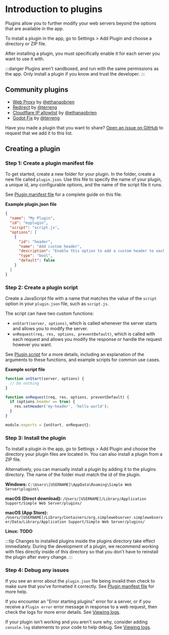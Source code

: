 # Introduction to plugins

Plugins allow you to further modify your web servers beyond the options that are available in the app. 

To install a plugin in the app, go to Settings > Add Plugin and choose a directory or ZIP file.

After installing a plugin, you must specifically enable it for each server you want to use it with.

:::danger
Plugins aren't sandboxed, and run with the same permissions as the app. Only install a plugin if you know and trust the developer.
:::

## Community plugins

- [Web Proxy](https://github.com/ethanaobrien/web-proxy) by [@ethanaobrien](https://github.com/ethanaobrien)
- [Redirect](https://github.com/terreng/sws-redirect-plugin) by [@terreng](https://github.com/terreng)
- [Cloudflare IP allowlist](https://github.com/ethanaobrien/cloudflare-ip-whitelist) by [@ethanaobrien](https://github.com/ethanaobrien)
- [Godot Fix](https://github.com/terreng/sws-godot-plugin) by [@terreng](https://github.com/terreng)

Have you made a plugin that you want to share? [Open an issue on GitHub](https://github.com/terreng/simple-web-server/issues) to request that we add it to this list.

## Creating a plugin

### Step 1: Create a plugin manifest file

To get started, create a new folder for your plugin. In the folder, create a new file called `plugin.json`. Use this file to specify the name of your plugin, a unique id, any configurable options, and the name of the script file it runs.

See [Plugin manifest file](/docs/plugin%20manifest%20file.md) for a complete guide on this file.

**Example plugin.json file**

```json
{
  "name": "My Plugin",
  "id": "myplugin",
  "script": "script.js",
  "options": [
    {
      "id": "header",
      "name": "Add custom header",
      "description": "Enable this option to add a custom header to each response.",
      "type": "bool",
      "default": false
    }
  ]
}
```

### Step 2: Create a plugin script

Create a JavaScript file with a name that matches the value of the `script` option in your `plugin.json` file, such as `script.js`.

The script can have two custom functions:
- `onStart(server, options)`, which is called whenever the server starts and allows you to modify the server.
- `onRequest(req, res, options, preventDefault)`, which is called with each request and allows you modify the response or handle the request however you want.

See [Plugin script](/docs/plugin%20script.md) for a more details, including an explanation of the arguments to these functions, and example scripts for common use cases.

**Example script file**

```javascript
function onStart(server, options) {
  // Do nothing
}

function onRequest(req, res, options, preventDefault) {
  if (options.header == true) {
    res.setHeader('my-header', 'hello world');
  }
}

module.exports = {onStart, onRequest};
```

### Step 3: Install the plugin

To install a plugin in the app, go to Settings > Add Plugin and choose the directory your plugin files are located in. You can also install a plugin from a ZIP file.

Alternatively, you can manually install a plugin by adding it to the plugins directory. The name of the folder must match the id of the plugin.

**Windows:** `C:\Users\[USERNAME]\AppData\Roaming\Simple Web Server\plugins\`

**macOS (Direct download):** `/Users/[USERNAME]/Library/Application Support/Simple Web Server/plugins/`

**macOS (App Store):** `/Users/[USERNAME]/Library/Containers/org.simplewebserver.simplewebserver/Data/Library/Application Support/Simple Web Server/plugins/`

**Linux:** **TODO**

:::tip
Changes to installed plugins inside the plugins directory take effect immediately. During the development of a plugin, we recommend working with files directly inside of this directory so that you don't have to reinstall the plugin after every change.
:::

### Step 4: Debug any issues

If you see an error about the `plugin.json` file being invalid then check to make sure that you've formatted it correctly. See [Plugin manifest file](/docs/plugin%20manifest%20file.md) for more help.

If you encounter an "Error starting plugins" error for a server, or if you receive a `Plugin error` error message in response to a web request, then check the logs for more error details. See [Viewing logs](logs.md).

If your plugin isn't working and you aren't sure why, consider adding `console.log` statements to your code to help debug. See [Viewing logs](logs.md).